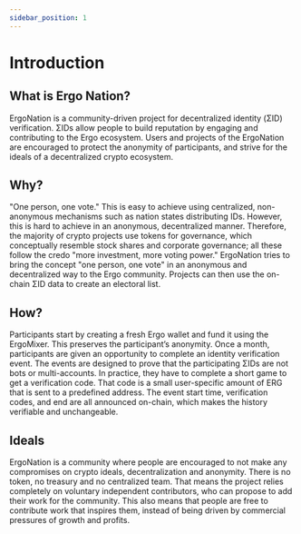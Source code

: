 ```yaml
---
sidebar_position: 1
---
```


# Introduction

## What is Ergo Nation?

ErgoNation is a community-driven project for decentralized identity (ΣID) verification. ΣIDs allow people to build reputation by engaging and contributing to the Ergo ecosystem. Users and projects of the ErgoNation are encouraged to protect the anonymity of participants, and strive for the ideals of a decentralized crypto ecosystem. 

## Why?

"One person, one vote." This is easy to achieve using centralized, non-anonymous mechanisms such as nation states distributing IDs. However, this is hard to achieve in an anonymous, decentralized manner. Therefore, the majority of crypto projects use tokens for governance, which conceptually resemble stock shares and corporate governance; all these follow the credo "more investment, more voting power." ErgoNation tries to bring the concept "one person, one vote" in an anonymous and decentralized way to the Ergo community. Projects can then use the on-chain ΣID data to create an electoral list.

## How?

Participants start by creating a fresh Ergo wallet and fund it using the ErgoMixer. This preserves the participant’s anonymity. Once a month, participants are given an opportunity to complete an identity verification event. The events are designed to prove that the participating ΣIDs are not bots or multi-accounts. In practice, they have to complete a short game to get a verification code. That code is a small user-specific amount of ERG that is sent to a predefined address. The event start time, verification codes, and end are all announced on-chain, which makes the history verifiable and unchangeable.

## Ideals

ErgoNation is a community where people are encouraged to not make any compromises on crypto ideals, decentralization and anonymity. There is no token, no treasury and no centralized team. That means the project relies completely on voluntary independent contributors, who can propose to add their work for the community. This also means that people are free to contribute work that inspires them, instead of being driven by commercial pressures of growth and profits. 




